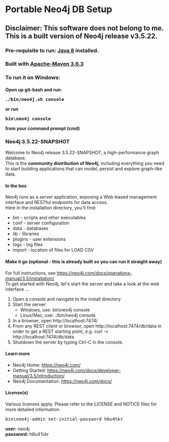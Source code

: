 # Portable Neo4j DB Setup
## Disclaimer: This software does not belong to me. This is a built version of Neo4j release v3.5.22.
### Pre-requisite to run: [Java 8](https://www.oracle.com/sg/java/technologies/javase/javase-jdk8-downloads.html) installed. 
### Built with [Apache-Maven 3.6.3](http://maven.apache.org/download.cgi)
### To run it on Windows:
#### Open up git-bash and run: <pre>./bin/neo4j.sh console</pre> or run <pre>bin\neo4j console</pre> from your command prompt (cmd)

### Neo4j 3.5.22-SNAPSHOT
Welcome to Neo4j release 3.5.22-SNAPSHOT, a high-performance graph database.<br>
This is the **community distribution of Neo4j**, including everything you need to start building applications that can model, persist and explore graph-like data.

#### In the box
Neo4j runs as a server application, exposing a Web-based management interface and RESTful endpoints for data access.
<br>Here in the installation directory, you'll find:
* bin - scripts and other executables
* conf - server configuration
* data - databases
* lib - libraries
* plugins - user extensions
* logs - log files
* import - location of files for LOAD CSV

#### Make it go (optional - this is already built so you can run it straight away)
For full instructions, see https://neo4j.com/docs/operations-manual/3.5/installation/
<br>To get started with Neo4j, let's start the server and take a look at the web interface ...
1. Open a console and navigate to the install directory.
2. Start the server:
   * Windows, use: bin\neo4j console
   * Linux/Mac, use: ./bin/neo4j console
3. In a browser, open http://localhost:7474/
4. From any REST client or browser, open http://localhost:7474/db/data
   in order to get a REST starting point, e.g.
   curl -v http://localhost:7474/db/data
5. Shutdown the server by typing Ctrl-C in the console.

#### Learn more
* Neo4j Home: https://neo4j.com/
* Getting Started: https://neo4j.com/docs/developer-manual/3.5/introduction/
* Neo4j Documentation: https://neo4j.com/docs/

#### License(s)
Various licenses apply. Please refer to the LICENSE and NOTICE files for more
detailed information.

<pre>bin\neo4j-admin set-initial-password h6u4%kr</pre>
**user:** neo4j<br>
**password:** h6u4%kr